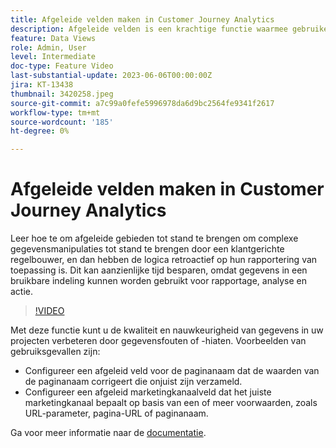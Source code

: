 ```yaml
---
title: Afgeleide velden maken in Customer Journey Analytics
description: Afgeleide velden is een krachtige functie waarmee gebruikers eenvoudig complexe gegevensmanipulaties kunnen maken via een aanpasbare regelbuilder en waarmee de logica vervolgens met terugwerkende kracht op hun rapportage wordt toegepast, waardoor aanzienlijke tijd wordt bespaard om ervoor te zorgen dat gegevens een bruikbare indeling hebben voor rapportage, analyse en actie.
feature: Data Views
role: Admin, User
level: Intermediate
doc-type: Feature Video
last-substantial-update: 2023-06-06T00:00:00Z
jira: KT-13438
thumbnail: 3420258.jpeg
source-git-commit: a7c99a0fefe5996978da6d9bc2564fe9341f2617
workflow-type: tm+mt
source-wordcount: '185'
ht-degree: 0%

---
```



# Afgeleide velden maken in Customer Journey Analytics

Leer hoe te om afgeleide gebieden tot stand te brengen om complexe gegevensmanipulaties tot stand te brengen door een klantgerichte regelbouwer, en dan hebben de logica retroactief op hun rapportering van toepassing is. Dit kan aanzienlijke tijd besparen, omdat gegevens in een bruikbare indeling kunnen worden gebruikt voor rapportage, analyse en actie.

>[!VIDEO](https://video.tv.adobe.com/v/3420258/?learn=on)

Met deze functie kunt u de kwaliteit en nauwkeurigheid van gegevens in uw projecten verbeteren door gegevensfouten of -hiaten.
Voorbeelden van gebruiksgevallen zijn:

* Configureer een afgeleid veld voor de paginanaam dat de waarden van de paginanaam corrigeert die onjuist zijn verzameld.
* Configureer een afgeleid marketingkanaalveld dat het juiste marketingkanaal bepaalt op basis van een of meer voorwaarden, zoals URL-parameter, pagina-URL of paginanaam.

Ga voor meer informatie naar de [documentatie](https://experienceleague.adobe.com/docs/analytics-platform/using/cja-dataviews/derived-fields.html?lang=nl-NL).

